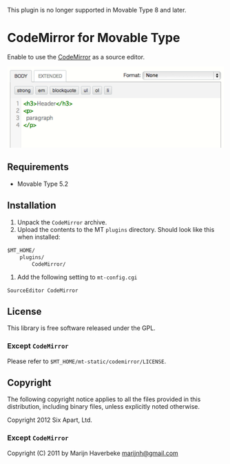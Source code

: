 This plugin is no longer supported in Movable Type 8 and later.

# CodeMirror for Movable Type

Enable to use the [CodeMirror](http://codemirror.net/) as a source editor.

![Screenshot](https://github.com/movabletype/mt-plugin-codemirror/raw/master/artwork/screenshot.png)


## Requirements

* Movable Type 5.2


## Installation

1. Unpack the `CodeMirror` archive.
1. Upload the contents to the MT `plugins` directory.
Should look like this when installed:
```
$MT_HOME/
    plugins/
        CodeMirror/
```

1. Add the following setting to `mt-config.cgi`
```
SourceEditor CodeMirror
```


## License

This library is free software released under the GPL.
 
### Except `CodeMirror`

Please refer to `$MT_HOME/mt-static/codemirror/LICENSE`.
 
 
## Copyright

The following copyright notice applies to all the files provided in this
distribution, including binary files, unless explicitly noted otherwise.

Copyright 2012 Six Apart, Ltd.


### Except `CodeMirror`

Copyright (C) 2011 by Marijn Haverbeke <marijnh@gmail.com>
